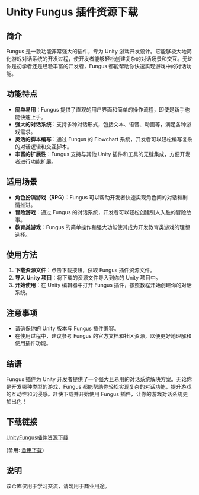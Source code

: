 # Unity Fungus 插件资源下载

## 简介

Fungus 是一款功能非常强大的插件，专为 Unity 游戏开发设计。它能够极大地简化游戏对话系统的开发过程，使开发者能够轻松创建复杂的对话场景和交互。无论你是初学者还是经验丰富的开发者，Fungus 都能帮助你快速实现游戏中的对话功能。

## 功能特点

- **简单易用**：Fungus 提供了直观的用户界面和简单的操作流程，即使是新手也能快速上手。
- **强大的对话系统**：支持多种对话形式，包括文本、语音、动画等，满足各种游戏需求。
- **灵活的脚本编写**：通过 Fungus 的 Flowchart 系统，开发者可以轻松编写复杂的对话逻辑和交互脚本。
- **丰富的扩展性**：Fungus 支持与其他 Unity 插件和工具的无缝集成，方便开发者进行功能扩展。

## 适用场景

- **角色扮演游戏（RPG）**：Fungus 可以帮助开发者快速实现角色间的对话和剧情推进。
- **冒险游戏**：通过 Fungus 的对话系统，开发者可以轻松创建引人入胜的冒险故事。
- **教育类游戏**：Fungus 的简单操作和强大功能使其成为开发教育类游戏的理想选择。

## 使用方法

1. **下载资源文件**：点击下载按钮，获取 Fungus 插件资源文件。
2. **导入 Unity 项目**：将下载的资源文件导入到你的 Unity 项目中。
3. **开始使用**：在 Unity 编辑器中打开 Fungus 插件，按照教程开始创建你的对话系统。

## 注意事项

- 请确保你的 Unity 版本与 Fungus 插件兼容。
- 在使用过程中，建议参考 Fungus 的官方文档和社区资源，以便更好地理解和使用插件功能。

## 结语

Fungus 插件为 Unity 开发者提供了一个强大且易用的对话系统解决方案。无论你是开发哪种类型的游戏，Fungus 都能帮助你轻松实现复杂的对话功能，提升游戏的互动性和沉浸感。赶快下载并开始使用 Fungus 插件，让你的游戏对话系统更加出色！

## 下载链接
[UnityFungus插件资源下载](https://pan.quark.cn/s/3783da2e0f60) 

(备用: [备用下载](https://pan.baidu.com/s/1N_WhuBR-RP6MP0zhuJ3yGA?pwd=1234))

## 说明

该仓库仅用于学习交流，请勿用于商业用途。
